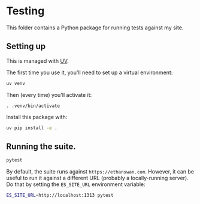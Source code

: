 # Testing

This folder contains a Python package for running tests against my site.


## Setting up

This is managed with [UV](https://github.com/astral-sh/uv).

The first time you use it, you'll need to set up a virtual environment:

```bash
uv venv
```

Then (every time) you'll activate it:

```
. .venv/bin/activate
```

Install this package with:

```bash
uv pip install -e .
```

## Running the suite.

```bash
pytest
```

By default, the suite runs against `https://ethanswan.com`.
However, it can be useful to run it against a different URL (probably a locally-running server).
Do that by setting the `ES_SITE_URL` environment variable:

```bash
ES_SITE_URL=http://localhost:1313 pytest
```